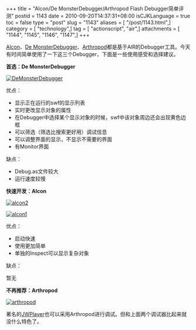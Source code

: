 +++
title = "Alcon/De MonsterDebugger/Arthropod Flash Debugger简单评测"
postid = 1143
date = 2010-09-20T14:37:31+08:00
isCJKLanguage = true
toc = false
type = "post"
slug = "1143"
aliases = [ "/post/1143.html",]
category = [ "technology",]
tag = [ "actionscript", "air",]
attachments = [ "1144", "1145", "1146", "1147",]
+++


[Alcon](http://blog.hexagonstar.com/downloads/alcon/)、[De
MonsterDebugger](http://demonsterdebugger.com/)、[Arthropod](http://arthropod.stopp.se/)都是基于AIR的Debugger工具。今天有时间简单使用了一下这三个Debugger，下面是一些使用感受和选择建议。

**首选：De MonsterDebugger**

[![](/uploads/2010/09/DeMonsterDebugger.png "DeMonsterDebugger")](/uploads/2010/09/DeMonsterDebugger.png)

优点：

-   显示正在运行的swf的显示列表
-   实时更改显示对象的属性
-   在Debugger中选择某个显示对象的时候，swf中该对象周边还会出现黄色边框
-   可以筛选（筛选比搜索更好用）调试信息
-   可以调整界面的显示，不显示不需要的界面
-   有Monitor界面

缺点：<!--more-->

-   Debug.as文件较大
-   运行速度较慢

**快速开发：Alcon**

[![](/uploads/2010/09/alcon2.png "alcon2")](/uploads/2010/09/alcon2.png)

[![](/uploads/2010/09/alcon1.png "alcon1")](/uploads/2010/09/alcon1.png)

优点：

-   启动快速
-   使用更加简单
-   单独的Inspect可以显示复杂对象

缺点：

暂无

**不再推荐：Arthropod**

[![](/uploads/2010/09/arthropod.png "arthropod")](/uploads/2010/09/arthropod.png)

著名的[JWPlayer](http://www.longtailvideo.com/players/jw-flv-player/)也可以采用Arthropod进行调试。但和上面两个调试器比起来就没什么特色了。

